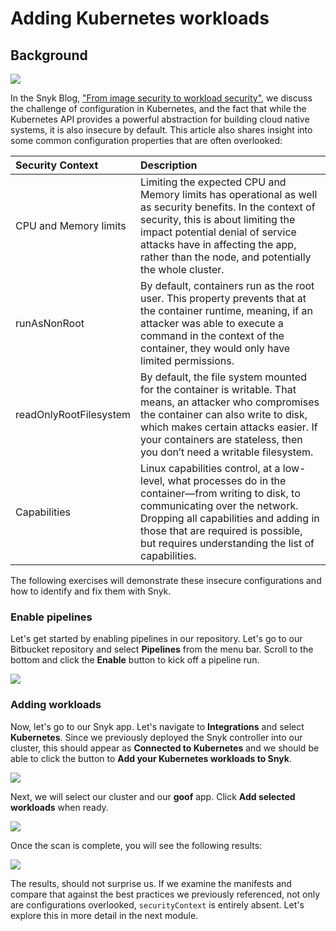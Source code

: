 # Adding Kubernetes workloads

## Background

![](https://github.com/snyk/user-docs/tree/0874305e3aea1ea3c57b0398879776ac062b3479/.gitbook/assets/kubernetes-01.png)

In the Snyk Blog, ["From image security to workload security"](https://snyk.io/blog/from-image-security-to-workload-security/), we discuss the challenge of configuration in Kubernetes, and the fact that while the Kubernetes API provides a powerful abstraction for building cloud native systems, it is also insecure by default. This article also shares insight into some common configuration properties that are often overlooked:

| Security Context | Description |
| :--- | :--- |
| CPU and Memory limits | Limiting the expected CPU and Memory limits has operational as well as security benefits. In the context of security, this is about limiting the impact potential denial of service attacks have in affecting the app, rather than the node, and potentially the whole cluster. |
| runAsNonRoot | By default, containers run as the root user. This property prevents that at the container runtime, meaning, if an attacker was able to execute a command in the context of the container, they would only have limited permissions. |
| readOnlyRootFilesystem | By default, the file system mounted for the container is writable. That means, an attacker who compromises the container can also write to disk, which makes certain attacks easier. If your containers are stateless, then you don’t need a writable filesystem. |
| Capabilities | Linux capabilities control, at a low-level, what processes do in the container—from writing to disk, to communicating over the network. Dropping all capabilities and adding in those that are required is possible, but requires understanding the list of capabilities. |

The following exercises will demonstrate these insecure configurations and how to identify and fix them with Snyk.

### Enable pipelines

Let's get started by enabling pipelines in our repository. Let's go to our Bitbucket repository and select **Pipelines** from the menu bar. Scroll to the bottom and click the **Enable** button to kick off a pipeline run.

![](https://github.com/snyk/user-docs/tree/0874305e3aea1ea3c57b0398879776ac062b3479/.gitbook/assets/bitbucket-pipelines-enable.png)

### Adding workloads

Now, let's go to our Snyk app. Let's navigate to **Integrations** and select **Kubernetes**. Since we previously deployed the Snyk controller into our cluster, this should appear as **Connected to Kubernetes** and we should be able to click the button to **Add your Kubernetes workloads to Snyk**.

![](https://github.com/snyk/user-docs/tree/0874305e3aea1ea3c57b0398879776ac062b3479/.gitbook/assets/snyk-eks-integration-01.png)

Next, we will select our cluster and our **goof** app. Click **Add selected workloads** when ready.

![](https://github.com/snyk/user-docs/tree/0874305e3aea1ea3c57b0398879776ac062b3479/.gitbook/assets/snyk-eks-integration-02.png)

Once the scan is complete, you will see the following results:

![](https://github.com/snyk/user-docs/tree/0874305e3aea1ea3c57b0398879776ac062b3479/.gitbook/assets/snyk-eks-integration-03%20%281%29.png)

The results, should not surprise us. If we examine the manifests and compare that against the best practices we previously referenced, not only are configurations overlooked, `securityContext` is entirely absent. Let's explore this in more detail in the next module.

